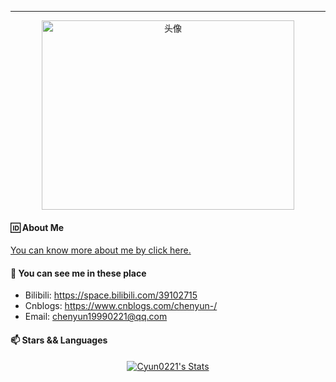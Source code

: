 <hr>
<div align=center>
  <img src="https://cdn.staticaly.com/gh/Cyun0221/imageBED@main/20221123/IMG_2902.4fqphqt90600.JPG" alt="头像" width=404 height=303>
</div>

#### 🆔 About Me

[You can know more about me by click here.](https://cyun0221.github.io/about.html)

#### 💬 You can see me in these place

- Bilibili: https://space.bilibili.com/39102715
- Cnblogs: https://www.cnblogs.com/chenyun-/ 
- Email: chenyun19990221@qq.com

#### 📫 Stars && Languages
<p align="center">
  <a href="https://github.com/Cyun0221" class="rich-diff-level-one">
    <img src="https://github-readme-stats.vercel.app/api?username=Cyun0221&theme=&title_color=0080ff&text_color=0080ff88" alt="Cyun0221's Stats" >
  </a>
</p>


<!--
**Cyun0221/Cyun0221** is a ✨ _special_ ✨ repository because its `README.md` (this file) appears on your GitHub profile.

Here are some ideas to get you started:

- 🔭 I’m currently working on ...
- 🌱 I’m currently learning ...
- 👯 I’m looking to collaborate on ...
- 🤔 I’m looking for help with ...
- 💬 Ask me about ...
- 📫 How to reach me: ...
- 😄 Pronouns: ...
- ⚡ Fun fact: ...
-->
